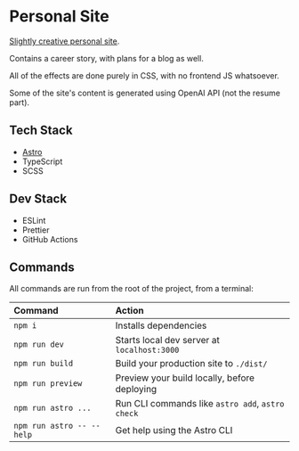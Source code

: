 # Personal Site

[Slightly creative personal site](https://mrnateriver.io).

Contains a career story, with plans for a blog as well.

All of the effects are done purely in CSS, with no frontend JS whatsoever.

Some of the site's content is generated using OpenAI API (not the resume part).

## Tech Stack

- [Astro](https://astro.build/)
- TypeScript
- SCSS

## Dev Stack

- ESLint
- Prettier
- GitHub Actions

## Commands

All commands are run from the root of the project, from a terminal:

| Command                   | Action                                           |
| :------------------------ | :----------------------------------------------- |
| `npm i`                   | Installs dependencies                            |
| `npm run dev`             | Starts local dev server at `localhost:3000`      |
| `npm run build`           | Build your production site to `./dist/`          |
| `npm run preview`         | Preview your build locally, before deploying     |
| `npm run astro ...`       | Run CLI commands like `astro add`, `astro check` |
| `npm run astro -- --help` | Get help using the Astro CLI                     |
